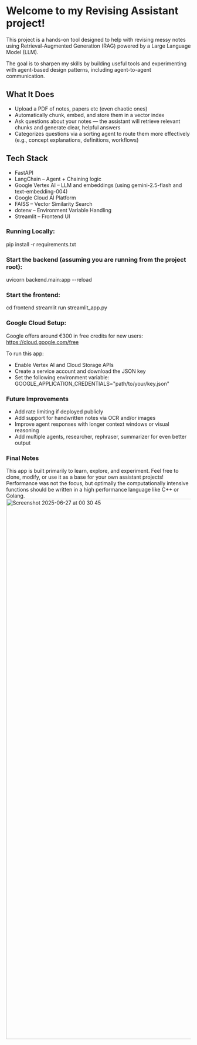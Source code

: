 <h1>Welcome to my Revising Assistant project!</h1>

This project is a hands-on tool designed to help with revising messy notes using Retrieval-Augmented Generation (RAG) powered by a Large Language Model (LLM).

The goal is to sharpen my skills by building useful tools and experimenting with agent-based design patterns, including agent-to-agent communication.

<h2>What It Does</h2>

- Upload a PDF of notes, papers etc (even chaotic ones)
- Automatically chunk, embed, and store them in a vector index
- Ask questions about your notes — the assistant will retrieve relevant chunks and generate clear, helpful answers
- Categorizes questions via a sorting agent to route them more effectively (e.g., concept explanations, definitions, workflows)
 

<h2>Tech Stack </h2>

- FastAPI
- LangChain – Agent + Chaining logic
- Google Vertex AI – LLM and embeddings (using gemini-2.5-flash and text-embedding-004)
- Google Cloud AI Platform
- FAISS – Vector Similarity Search
- dotenv – Environment Variable Handling
- Streamlit – Frontend UI

<h3>Running Locally:</h3>
pip install -r requirements.txt

<h3>Start the backend (assuming you are running from the project root):</h3>
uvicorn backend.main:app --reload

<h3>Start the frontend:</h3>
cd frontend
streamlit run streamlit_app.py

<h3>Google Cloud Setup:</h3>

Google offers around €300 in free credits for new users:
https://cloud.google.com/free


</h3>To run this app:</h3>

- Enable Vertex AI and Cloud Storage APIs
- Create a service account and download the JSON key
- Set the following environment variable: GOOGLE_APPLICATION_CREDENTIALS="path/to/your/key.json"


<h3>Future Improvements</h3> 

- Add rate limiting if deployed publicly
- Add support for handwritten notes via OCR and/or images
- Improve agent responses with longer context windows or visual reasoning
- Add multiple agents, researcher, rephraser, summarizer for even better output 


<h3>Final Notes</h3>
This app is built primarily to learn, explore, and experiment.
Feel free to clone, modify, or use it as a base for your own assistant projects!
Performance was not the focus, but optimally the computationally intensive functions should be written in a high performance language like C++ or Golang.



<img width="1470" alt="Screenshot 2025-06-27 at 00 30 45" src="https://github.com/user-attachments/assets/3a541401-e74e-4e31-af48-69b8e15ef4c6" />

